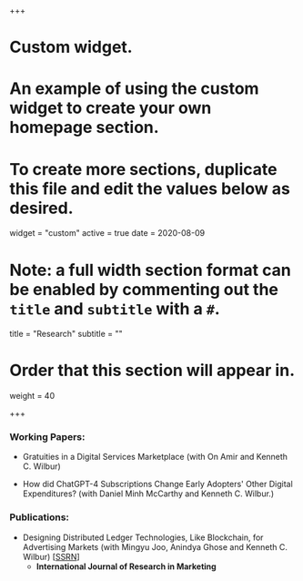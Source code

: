 +++
# Custom widget.
# An example of using the custom widget to create your own homepage section.
# To create more sections, duplicate this file and edit the values below as desired.
widget = "custom"
active = true
date = 2020-08-09

# Note: a full width section format can be enabled by commenting out the `title` and `subtitle` with a `#`.
title = "Research"
subtitle = ""

# Order that this section will appear in.
weight = 40

+++

### Working Papers:
* Gratuities in a Digital Services Marketplace
(with On Amir and Kenneth C. Wilbur) 

* How did ChatGPT-4 Subscriptions Change Early Adopters' Other Digital Expenditures?
(with Daniel Minh McCarthy and Kenneth C. Wilbur.)
  
### Publications: 
* Designing Distributed Ledger Technologies, Like Blockchain, for Advertising Markets
(with Mingyu Joo, Anindya Ghose and Kenneth C. Wilbur) [[SSRN](https://papers.ssrn.com/sol3/papers.cfm?abstract_id=4194180)]
  * **International Journal of Research in Marketing**







